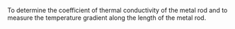 To determine the coefficient of thermal conductivity of the metal rod and to measure the temperature gradient along the length of the metal rod.
